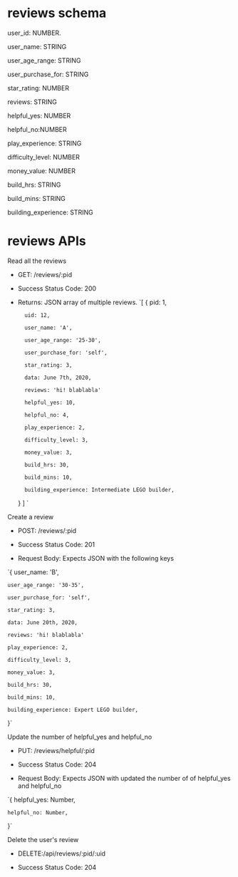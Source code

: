 # reviews schema
user_id: NUMBER.

user_name: STRING

user_age_range: STRING

user_purchase_for: STRING

star_rating: NUMBER

reviews: STRING

helpful_yes: NUMBER

helpful_no:NUMBER

play_experience: STRING

difficulty_level: NUMBER

money_value: NUMBER

build_hrs: STRING

build_mins: STRING

building_experience: STRING



# reviews APIs
Read all the reviews

- GET: /reviews/:pid

* Success Status Code: 200

* Returns: JSON array of multiple reviews.
`[
    {
        pid: 1,
	
        uid: 12,
	
        user_name: 'A',
	
        user_age_range: '25-30',
	
        user_purchase_for: 'self',
	
        star_rating: 3,
	
        data: June 7th, 2020,
	
        reviews: 'hi! blablabla'
	
        helpful_yes: 10,
	
        helpful_no: 4,
	
        play_experience: 2,
	
        difficulty_level: 3,
	
        money_value: 3,
	
        build_hrs: 30,
	
        build_mins: 10,
	
        building_experience: Intermediate LEGO builder,
    }
]
`

Create a review

- POST: /reviews/:pid

* Success Status Code: 201

* Request Body: Expects JSON with the following keys

`{
    user_name: 'B',
    
    user_age_range: '30-35',
    
    user_purchase_for: 'self',
    
    star_rating: 3,
    
    data: June 20th, 2020,
    
    reviews: 'hi! blablabla'
    
    play_experience: 2,
    
    difficulty_level: 3,
    
    money_value: 3,
    
    build_hrs: 30,
    
    build_mins: 10,
    
    building_experience: Expert LEGO builder,
}`

Update the number of helpful_yes and helpful_no

- PUT: /reviews/helpful/:pid

* Success Status Code: 204

* Request Body: Expects JSON with updated the number of of helpful_yes and helpful_no

`{
    helpful_yes: Number,
    
    helpful_no: Number,
}`

Delete the user's review

- DELETE:/api/reviews/:pid/:uid

* Success Status Code: 204
